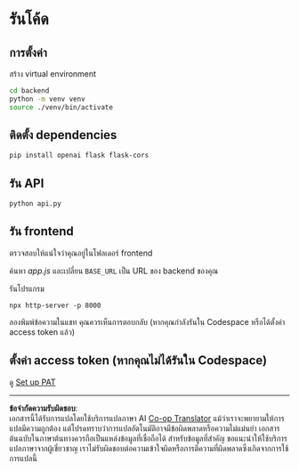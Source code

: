 <!--
CO_OP_TRANSLATOR_METADATA:
{
  "original_hash": "a7b7f54b13f9e6683a844d173ffdd766",
  "translation_date": "2025-08-29T09:48:42+00:00",
  "source_file": "9-chat-project/solution/README.md",
  "language_code": "th"
}
-->
# รันโค้ด

## การตั้งค่า

สร้าง virtual environment

```sh
cd backend
python -m venv venv
source ./venv/bin/activate
```

## ติดตั้ง dependencies

```sh
pip install openai flask flask-cors 
```

## รัน API

```sh
python api.py
```

## รัน frontend

ตรวจสอบให้แน่ใจว่าคุณอยู่ในโฟลเดอร์ frontend

ค้นหา *app.js* และเปลี่ยน `BASE_URL` เป็น URL ของ backend ของคุณ

รันโปรแกรม

```
npx http-server -p 8000
```

ลองพิมพ์ข้อความในแชท คุณควรเห็นการตอบกลับ (หากคุณกำลังรันใน Codespace หรือได้ตั้งค่า access token แล้ว)

## ตั้งค่า access token (หากคุณไม่ได้รันใน Codespace)

ดู [Set up PAT](https://docs.github.com/en/authentication/keeping-your-account-and-data-secure/managing-your-personal-access-tokens)

---

**ข้อจำกัดความรับผิดชอบ**:  
เอกสารนี้ได้รับการแปลโดยใช้บริการแปลภาษา AI [Co-op Translator](https://github.com/Azure/co-op-translator) แม้ว่าเราจะพยายามให้การแปลมีความถูกต้อง แต่โปรดทราบว่าการแปลอัตโนมัติอาจมีข้อผิดพลาดหรือความไม่แม่นยำ เอกสารต้นฉบับในภาษาต้นทางควรถือเป็นแหล่งข้อมูลที่เชื่อถือได้ สำหรับข้อมูลที่สำคัญ ขอแนะนำให้ใช้บริการแปลภาษาจากผู้เชี่ยวชาญ เราไม่รับผิดชอบต่อความเข้าใจผิดหรือการตีความที่ผิดพลาดซึ่งเกิดจากการใช้การแปลนี้